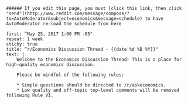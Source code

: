     ###### If you edit this page, you must [click this link, then click "send"](http://www.reddit.com/message/compose/?to=AutoModerator&subject=economics&message=schedule) to have AutoModerator re-load the schedule from here
    
    first: “May 25, 2017 1:00 PM -05"  
    repeat: 1 week  
    sticky: true  
    title: “r/Economics Discussion Thread - {{date %d %B %Y}}"  
    text: |   
        Welcome to the Economics Discussion Thread! This is a place for high-quality economics discussion.

        Please be mindful of the following rules:

        * Simple questions should be directed to /r/askeconomics.
        * Low quality and off-topic top-level comments will be removed following Rule VI.
        